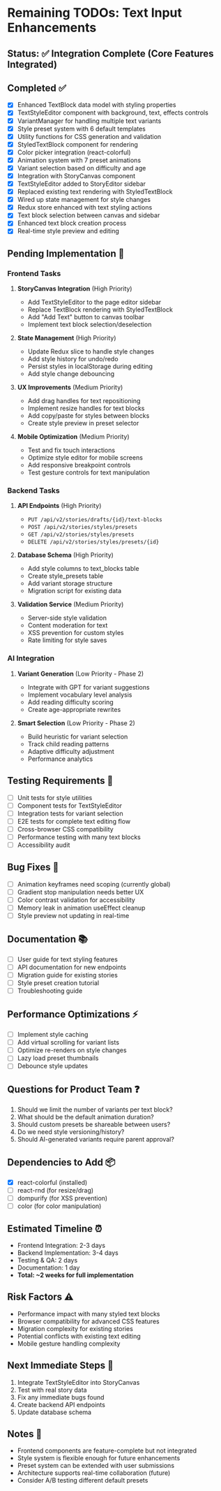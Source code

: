 # Remaining TODOs: Text Input Enhancements

## Status: ✅ Integration Complete (Core Features Integrated)

## Completed ✅
- [x] Enhanced TextBlock data model with styling properties
- [x] TextStyleEditor component with background, text, effects controls
- [x] VariantManager for handling multiple text variants
- [x] Style preset system with 6 default templates
- [x] Utility functions for CSS generation and validation
- [x] StyledTextBlock component for rendering
- [x] Color picker integration (react-colorful)
- [x] Animation system with 7 preset animations
- [x] Variant selection based on difficulty and age
- [x] Integration with StoryCanvas component
- [x] TextStyleEditor added to StoryEditor sidebar
- [x] Replaced existing text rendering with StyledTextBlock
- [x] Wired up state management for style changes
- [x] Redux store enhanced with text styling actions
- [x] Text block selection between canvas and sidebar
- [x] Enhanced text block creation process
- [x] Real-time style preview and editing

## Pending Implementation 📝

### Frontend Tasks
1. **StoryCanvas Integration** (High Priority)
   - Add TextStyleEditor to the page editor sidebar
   - Replace TextBlock rendering with StyledTextBlock
   - Add "Add Text" button to canvas toolbar
   - Implement text block selection/deselection

2. **State Management** (High Priority)
   - Update Redux slice to handle style changes
   - Add style history for undo/redo
   - Persist styles in localStorage during editing
   - Add style change debouncing

3. **UX Improvements** (Medium Priority)
   - Add drag handles for text repositioning
   - Implement resize handles for text blocks
   - Add copy/paste for styles between blocks
   - Create style preview in preset selector

4. **Mobile Optimization** (Medium Priority)
   - Test and fix touch interactions
   - Optimize style editor for mobile screens
   - Add responsive breakpoint controls
   - Test gesture controls for text manipulation

### Backend Tasks
1. **API Endpoints** (High Priority)
   - `PUT /api/v2/stories/drafts/{id}/text-blocks`
   - `POST /api/v2/stories/styles/presets`
   - `GET /api/v2/stories/styles/presets`
   - `DELETE /api/v2/stories/styles/presets/{id}`

2. **Database Schema** (High Priority)
   - Add style columns to text_blocks table
   - Create style_presets table
   - Add variant storage structure
   - Migration script for existing data

3. **Validation Service** (Medium Priority)
   - Server-side style validation
   - Content moderation for text
   - XSS prevention for custom styles
   - Rate limiting for style saves

### AI Integration
1. **Variant Generation** (Low Priority - Phase 2)
   - Integrate with GPT for variant suggestions
   - Implement vocabulary level analysis
   - Add reading difficulty scoring
   - Create age-appropriate rewrites

2. **Smart Selection** (Low Priority - Phase 2)
   - Build heuristic for variant selection
   - Track child reading patterns
   - Adaptive difficulty adjustment
   - Performance analytics

## Testing Requirements 🧪
- [ ] Unit tests for style utilities
- [ ] Component tests for TextStyleEditor
- [ ] Integration tests for variant selection
- [ ] E2E tests for complete text editing flow
- [ ] Cross-browser CSS compatibility
- [ ] Performance testing with many text blocks
- [ ] Accessibility audit

## Bug Fixes 🐛
- [ ] Animation keyframes need scoping (currently global)
- [ ] Gradient stop manipulation needs better UX
- [ ] Color contrast validation for accessibility
- [ ] Memory leak in animation useEffect cleanup
- [ ] Style preview not updating in real-time

## Documentation 📚
- [ ] User guide for text styling features
- [ ] API documentation for new endpoints
- [ ] Migration guide for existing stories
- [ ] Style preset creation tutorial
- [ ] Troubleshooting guide

## Performance Optimizations ⚡
- [ ] Implement style caching
- [ ] Add virtual scrolling for variant lists
- [ ] Optimize re-renders on style changes
- [ ] Lazy load preset thumbnails
- [ ] Debounce style updates

## Questions for Product Team ❓
1. Should we limit the number of variants per text block?
2. What should be the default animation duration?
3. Should custom presets be shareable between users?
4. Do we need style versioning/history?
5. Should AI-generated variants require parent approval?

## Dependencies to Add 📦
- [x] react-colorful (installed)
- [ ] react-rnd (for resize/drag)
- [ ] dompurify (for XSS prevention)
- [ ] color (for color manipulation)

## Estimated Timeline ⏰
- Frontend Integration: 2-3 days
- Backend Implementation: 3-4 days
- Testing & QA: 2 days
- Documentation: 1 day
- **Total: ~2 weeks for full implementation**

## Risk Factors ⚠️
- Performance impact with many styled text blocks
- Browser compatibility for advanced CSS features
- Migration complexity for existing stories
- Potential conflicts with existing text editing
- Mobile gesture handling complexity

## Next Immediate Steps 🎯
1. Integrate TextStyleEditor into StoryCanvas
2. Test with real story data
3. Fix any immediate bugs found
4. Create backend API endpoints
5. Update database schema

## Notes 📌
- Frontend components are feature-complete but not integrated
- Style system is flexible enough for future enhancements
- Preset system can be extended with user submissions
- Architecture supports real-time collaboration (future)
- Consider A/B testing different default presets